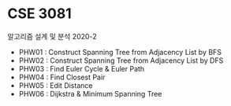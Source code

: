 # CSE 3081

알고리즘 설계 및 분석
2020-2

- PHW01 : Construct Spanning Tree from Adjacency List by BFS
- PHW02 : Construct Spanning Tree from Adjacency List by DFS
- PHW03 : Find Euler Cycle & Euler Path
- PHW04 : Find Closest Pair
- PHW05 : Edit Distance
- PHW06 : Dijkstra & Minimum Spanning Tree
